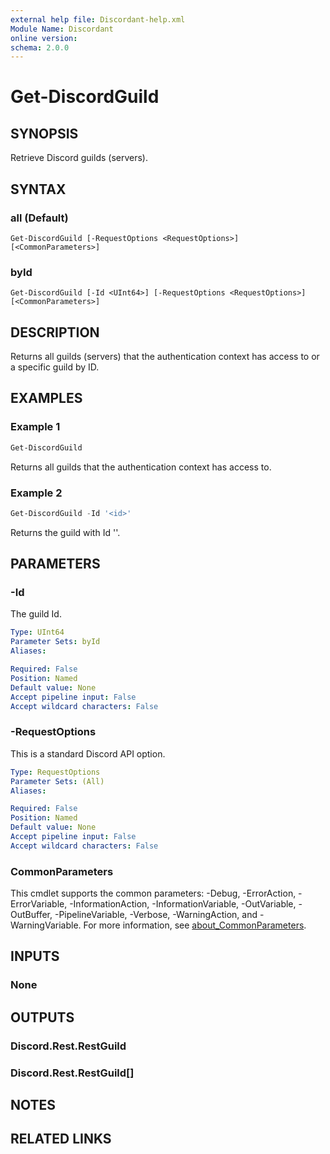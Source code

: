 ```yaml
---
external help file: Discordant-help.xml
Module Name: Discordant
online version:
schema: 2.0.0
---
```


# Get-DiscordGuild

## SYNOPSIS
Retrieve Discord guilds (servers).

## SYNTAX

### all (Default)
```
Get-DiscordGuild [-RequestOptions <RequestOptions>] [<CommonParameters>]
```

### byId
```
Get-DiscordGuild [-Id <UInt64>] [-RequestOptions <RequestOptions>] [<CommonParameters>]
```

## DESCRIPTION
Returns all guilds (servers) that the authentication context has access to or a specific guild by ID.

## EXAMPLES

### Example 1
```powershell
Get-DiscordGuild
```

Returns all guilds that the authentication context has access to.

### Example 2
```powershell
Get-DiscordGuild -Id '<id>'
```

Returns the guild with Id '<id>'.

## PARAMETERS

### -Id
The guild Id.

```yaml
Type: UInt64
Parameter Sets: byId
Aliases:

Required: False
Position: Named
Default value: None
Accept pipeline input: False
Accept wildcard characters: False
```

### -RequestOptions
This is a standard Discord API option.

```yaml
Type: RequestOptions
Parameter Sets: (All)
Aliases:

Required: False
Position: Named
Default value: None
Accept pipeline input: False
Accept wildcard characters: False
```

### CommonParameters
This cmdlet supports the common parameters: -Debug, -ErrorAction, -ErrorVariable, -InformationAction, -InformationVariable, -OutVariable, -OutBuffer, -PipelineVariable, -Verbose, -WarningAction, and -WarningVariable. For more information, see [about_CommonParameters](http://go.microsoft.com/fwlink/?LinkID=113216).

## INPUTS

### None

## OUTPUTS

### Discord.Rest.RestGuild

### Discord.Rest.RestGuild[]

## NOTES

## RELATED LINKS
